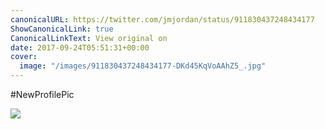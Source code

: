 ```yaml
---
canonicalURL: https://twitter.com/jmjordan/status/911830437248434177
ShowCanonicalLink: true
CanonicalLinkText: View original on
date: 2017-09-24T05:51:31+00:00
cover:
  image: "/images/911830437248434177-DKd45KqVoAAhZ5_.jpg"
---
```

#NewProfilePic

![](/images/911830437248434177-DKd45KqVoAAhZ5_.jpg)